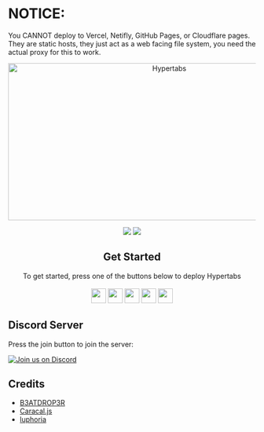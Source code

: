 <!-- Notice for idiots -->
# NOTICE:

You CANNOT deploy to Vercel, Netifly, GitHub Pages, or Cloudflare pages. They are static hosts, they just act as a web facing file system, you need the actual proxy for this to work.

<!--
                                _     _                     _       _   _          _                               _    
     /\                        | |   | |                   | |     | \ | |        | |                             | |   
    /  \     _ __ ___     ___  | |_  | |__    _   _   ___  | |_    |  \| |   ___  | |_  __      __   ___    _ __  | | __
   / /\ \   | '_ ` _ \   / _ \ | __| | '_ \  | | | | / __| | __|   | . ` |  / _ \ | __| \ \ /\ / /  / _ \  | '__| | |/ /
  / ____ \  | | | | | | |  __/ | |_  | | | | | |_| | \__ \ | |_    | |\  | |  __/ | |_   \ V  V /  | (_) | | |    |   < 
 /_/    \_\ |_| |_| |_|  \___|  \__| |_| |_|  \__, | |___/  \__|   |_| \_|  \___|  \__|   \_/\_/    \___/  |_|    |_|\_\
                                               __/ |                                                                    
                                              |___/                                                                     
-->
<!-- The font is called Big, if you are wondering -->
<div align="center">
         
<img src="https://socialify.git.ci/Darkness-Organization/HyperThings/image?description=1&font=Jost&forks=1&issues=1&language=1&name=1&owner=1&pattern=Circuit%20Board&pulls=1&stargazers=1&theme=Dark" alt="Hypertabs" width="640" height="320" />

<a href="" alt="Made with NodeJS"><img src="https://img.shields.io/badge/Made%20with-Node.JS-6DA55F?style=for-the-badge&logo=node.js&logoColor=white"></a> 
<a href="https://github.com/amethystnetwork-dev/Hypertabs/graphs/contributors/" alt=""><img src="https://img.shields.io/github/contributors/amethystnetwork-dev/Hypertabs?style=for-the-badge"></a>

</div>

<div align="center">
    <h2>Get Started</h2>
    <a>To get started, press one of the buttons below to deploy Hypertabs</a>
    <br>
    <br>
    <a href="https://app.cyclic.sh/api/app/deploy/amethystnetwork-dev/Hypertabs"><img height="30px" src="https://img.shields.io/badge/cyclic-2e59c7.svg?style=for-the-badge&logo=cyclic&logoColor=white"><img></a>
    <a href="https://render.com/deploy?repo=https://github.com/amethystnetwork-dev/Hypertabs"><img height="30px" src="https://img.shields.io/badge/render-4f65f1.svg?style=for-the-badge&logo=render&logoColor=46e3b7"><img></a>
    <a href="https://amethystnetwork-dev.github.io/utils/deploy/heroku?repo=Hypertabs"><img height="30px" src="https://img.shields.io/badge/heroku-%23430098.svg?style=for-the-badge&logo=heroku&logoColor=white"><img></a>
    <a href="https://amethystnetwork-dev.github.io/docs/about-replit?repo=Hypertabs"><img height="30px" src="https://amethystnetwork-dev.github.io/assets/replit.svg"><img></a>
    <a href="https://railway.app/new/template/EBnCyy?referralCode=8zUUBB"><img height="30px" src="https://img.shields.io/badge/Railway-%234f0599.svg?style=for-the-badge&logo=railway&logoColor=white"><img></a>
</div>

## Discord Server

Press the join button to join the server:

[![Join us on Discord](https://invidget.switchblade.xyz/J3VPy5Vy8x?theme=light)](https://discord.gg/J3VPy5Vy8x)

## Credits

- [B3ATDROP3R](https://github.com/B3ATDROP3R)
- [Caracal.js](https://github.com/caracal-js)
- [luphoria](https://github.com/luphoria)
